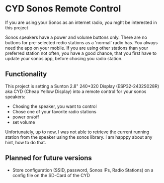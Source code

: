 # CYD Sonos Remote Control

If you are using your Sonos as an internet radio, you mght be interested in this project

Sonos speakers have a power and volume buttons only. There are no buttons for pre-selected redio stations as a 'normal' radio has. You always need the app on your mobile. If you are using other stations than your preferred station not often, you have a good chance, that you first have to update your sonos app, before chosing you radio station.

## Functionality
This project is setting a Sunton 2.8" 240*320 Display (ESP32-2432S028R) aka CYD (Cheap Yellow Display) into a remote control for your sonos speakers:
- Chosing the speaker, you want to control
- Chose one of your favorite radio stations
- power on/off
- set volume

Unfortunately, up to now, I was not able to retrieve the current running station from the speaker using the sonos library. I am happpy about any hint, how to do that.

## Planned for future versions
- Store configuration (SSID, password, Sonos IPs, Radio Stations) on a config file on the SD-Card of the CYD
